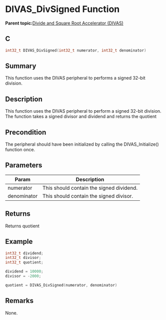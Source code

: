 # DIVAS\_DivSigned Function

**Parent topic:**[Divide and Square Root Accelerator \(DIVAS\)](GUID-B166C830-24C9-4294-B2AB-EB296A821887.md)

## C

```c
int32_t DIVAS_DivSigned(int32_t numerator, int32_t denominator)
```

## Summary

This function uses the DIVAS peripheral to performs a signed 32-bit division.

## Description

This function uses the DIVAS peripheral to perform a signed 32-bit division.<br />The function takes a signed divisor and dividend and returns the quotient

## Precondition

The peripheral should have been initialized by calling the DIVAS\_Initialize\(\) function once.

## Parameters

|Param|Description|
|-----|-----------|
|numerator|This should contain the signed dividend.|
|denominator|This should contain the signed divisor.|

## Returns

Returns quotient

## Example

```c
int32_t dividend;
int32_t divisor;
int32_t quotient;

dividend = 10000;
divisor = -2000;

quotient = DIVAS_DivSigned(numerator, denominator)

```

## Remarks

None.

